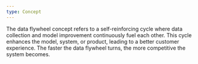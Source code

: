 ```yaml
---
type: Concept
---
```


The data flywheel concept refers to a self-reinforcing cycle where data collection and model improvement continuously fuel each other. This cycle enhances the model, system, or product, leading to a better customer experience. The faster the data flywheel turns, the more competitive the system becomes.